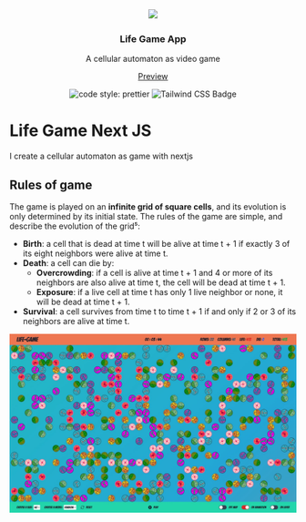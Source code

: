 <div align="center"> 
<img src="app/favicon.ico" height="50px" width="auto" /> 
<h3>
 Life Game App
</h3>
<p>A cellular automaton as video game</p>
</div>

<div align="center">
    <a href="https://life-game-nextjs.vercel.app/" target="_blank">
        Preview
    </a> 
</div>

<p></p>

<div align="center">

![code style: prettier](https://img.shields.io/badge/code_style-prettier-ff69b4.svg?style=flat-square)
![Tailwind CSS Badge](https://img.shields.io/badge/Tailwind%20CSS-06B6D4?logo=tailwindcss&logoColor=fff&style=flat)
</div>

# Life Game Next JS

I create a cellular automaton as game with nextjs

## Rules of game 

The game is played on an **infinite grid of square cells**, and its evolution is only determined by its initial state. The rules of the game are simple, and describe the evolution of the grid⁵:

- **Birth**: a cell that is dead at time t will be alive at time t + 1 if exactly 3 of its eight neighbors were alive at time t.
- **Death**: a cell can die by:
  - **Overcrowding**: if a cell is alive at time t + 1 and 4 or more of its neighbors are also alive at time t, the cell will be dead at time t + 1.
  - **Exposure**: if a live cell at time t has only 1 live neighbor or none, it will be dead at time t + 1.
- **Survival**: a cell survives from time t to time t + 1 if and only if 2 or 3 of its neighbors are alive at time t.


![banner](/public/assets/images/capture_cells.jpg)